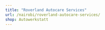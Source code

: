 ```yaml
---
title: "Roverland Autocare Services"
url: /nairobi/roverland-autocare-services/
shop: Autowerkstatt
---
```

